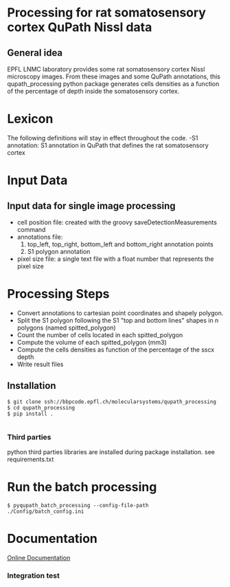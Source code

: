 # Processing for rat somatosensory cortex QuPath Nissl data 

## General idea
EPFL LNMC laboratory provides some rat somatosensory cortex Nissl microscopy images.
From these images and some QuPath annotations, this qupath_processing python package generates
 cells densities as a function of the percentage of depth inside the somatosensory cortex.


# Lexicon
The following definitions will stay in effect throughout the code.
-S1 annotation: S1 annotation in QuPath that defines the rat somatosensory cortex

#  Input Data
## Input data for single image processing
- cell position file:  created with the groovy saveDetectionMeasurements command
- annotations file:
    1. top_left, top_right, bottom_left and bottom_right annotation points
    2. S1 polygon annotation
- pixel size file:  a single text file with a float number that represents the pixel size

# Processing Steps
- Convert annotations to cartesian point coordinates and shapely polygon.
- Split the S1 polygon following the S1 "top and bottom lines" shapes in n polygons (named spitted_polygon)
- Count the number of cells located in each spitted_polygon
- Compute the volume of each spitted_polygon (mm3)
- Compute the cells densities as function of the percentage of the sscx depth
- Write result files

## Installation

```shell
$ git clone ssh://bbpcode.epfl.ch/molecularsystems/qupath_processing
$ cd qupath_processing
$ pip install .


```
### Third parties 
python third parties libraries are installed during package installation.
see requirements.txt

# Run the batch processing
```shell
$ pyqupath_batch_processing --config-file-path ./Config/batch_config.ini 
```

# Documentation
[Online Documentation]()

### Integration test
